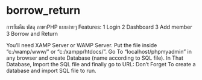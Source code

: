 # borrow_return
การยืมคืน พัสดุ ภาษาPHP แบบง่ายๆ
Features:
1 Login
2 Dashboard
3 Add member
3 Borrow and Return

You’ll need XAMP Server or WAMP Server. Put the file inside “c:/wamp/www/” or “c:/xampp/htdocs/”.
Go To “localhost/phpmyadmin” in any browser and create Database (name according to SQL file).
In That Database, Import the SQL file and finally go to URL:
Don’t Forget To create a database and import SQL file to run.
